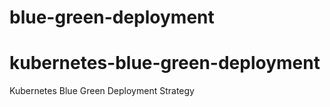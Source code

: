 # blue-green-deployment
# kubernetes-blue-green-deployment
Kubernetes Blue Green Deployment Strategy
